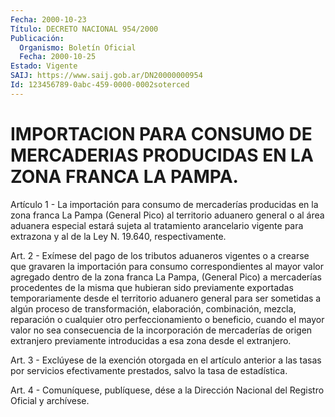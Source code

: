 ```yaml
---
Fecha: 2000-10-23
Título: DECRETO NACIONAL 954/2000
Publicación:
  Organismo: Boletín Oficial
  Fecha: 2000-10-25
Estado: Vigente
SAIJ: https://www.saij.gob.ar/DN20000000954
Id: 123456789-0abc-459-0000-0002soterced
---
```

# IMPORTACION PARA CONSUMO DE MERCADERIAS PRODUCIDAS EN LA ZONA FRANCA LA PAMPA.

<a id="1"></a>
Artículo 1 - La importación para consumo de mercaderías producidas en la zona franca  La  Pampa (General Pico) al territorio aduanero general o al área aduanera  especial  estará sujeta al tratamiento arancelario  vigente  para extrazona y al  de  la  Ley  N. 19.640, respectivamente.

<a id="2"></a>
Art. 2 - Exímese del pago  de los tributos aduaneros vigentes o a crearse que gravaren la importación  para consumo correspondientes al  mayor  valor  agregado  dentro  de la zona  franca  La  Pampa, (General Pico) a mercaderías procedentes  de  la misma que hubieran sido  previamente exportadas temporariamente desde  el  territorio aduanero general para ser sometidas a algún proceso de transformación,  elaboración,  combinación,  mezcla,  reparación o cualquier  otro  perfeccionamiento  o  beneficio, cuando el  mayor valor no sea consecuencia de la incorporación  de  mercaderías  de origen  extranjero  previamente  introducidas  a  esa zona desde el extranjero.

<a id="3"></a>
Art. 3 - Exclúyese de la exención otorgada en el artículo anterior a las tasas por servicios efectivamente prestados,  salvo  la tasa de estadística.

<a id="4"></a>
Art. 4 - Comuníquese, publíquese, dése a la Dirección Nacional del Registro Oficial y archívese.